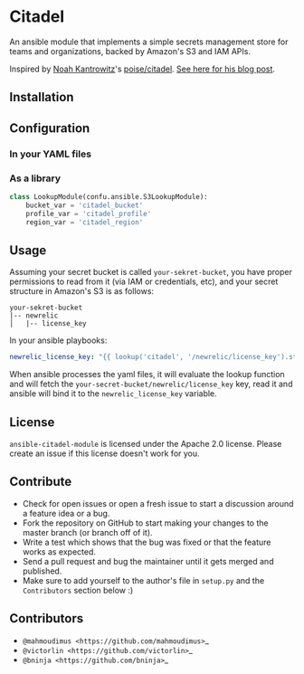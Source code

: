 # Citadel

An ansible module that implements a simple secrets management store for teams and organizations, backed by Amazon's S3 and IAM APIs.

Inspired by [Noah Kantrowitz](https://github.com/coderanger)'s [poise/citadel](https://github.com/poise/citadel). [See here for his blog post](https://coderanger.net/chef-secrets/).

## Installation

## Configuration

### In your YAML files

### As a library

```python
class LookupModule(confu.ansible.S3LookupModule):
    bucket_var = 'citadel_bucket'
    profile_var = 'citadel_profile'
    region_var = 'citadel_region'
```

## Usage

Assuming your secret bucket is called `your-sekret-bucket`, you have proper permissions to read from it (via IAM or credentials, etc), and your secret structure in Amazon's S3 is as follows:

```
your-sekret-bucket
|-- newrelic
│   |-- license_key
```

In your ansible playbooks:

```yaml
newrelic_license_key: "{{ lookup('citadel', '/newrelic/license_key').strip() }}"
```

When ansible processes the yaml files, it will evaluate the lookup function and will fetch the `your-secret-bucket/newrelic/license_key` key, read it and ansible will bind it to the `newrelic_license_key` variable.

License
-------

`ansible-citadel-module` is licensed under the Apache 2.0 license. Please create an issue if this license doesn't work for you.

## Contribute
- Check for open issues or open a fresh issue to start a discussion around a
  feature idea or a bug.
- Fork the repository on GitHub to start making your changes to the master
  branch (or branch off of it).
- Write a test which shows that the bug was fixed or that the feature
  works as expected.
- Send a pull request and bug the maintainer until it gets merged and
  published.
- Make sure to add yourself to the author's file in `setup.py` and the
  `Contributors` section below :)


## Contributors

- `@mahmoudimus <https://github.com/mahmoudimus>`_
- `@victorlin <https://github.com/victorlin>`_
- `@bninja <https://github.com/bninja>`_
